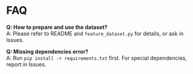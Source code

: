 # FAQ

**Q: How to prepare and use the dataset?**  
A: Please refer to README and `feature_dataset.py` for details, or ask in Issues.

**Q: Missing dependencies error?**  
A: Run `pip install -r requirements.txt` first. For special dependencies, report in Issues. 